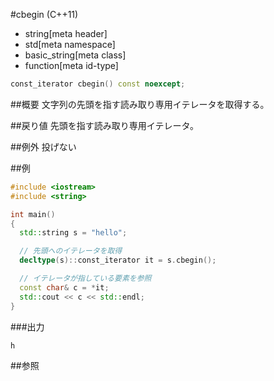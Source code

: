 #cbegin (C++11)
* string[meta header]
* std[meta namespace]
* basic_string[meta class]
* function[meta id-type]

```cpp
const_iterator cbegin() const noexcept;
```

##概要
文字列の先頭を指す読み取り専用イテレータを取得する。


##戻り値
先頭を指す読み取り専用イテレータ。


##例外
投げない


##例
```cpp
#include <iostream>
#include <string>

int main()
{
  std::string s = "hello";

  // 先頭へのイテレータを取得
  decltype(s)::const_iterator it = s.cbegin();

  // イテレータが指している要素を参照
  const char& c = *it;
  std::cout << c << std::endl;
}
```

###出力
```
h
```

##参照
